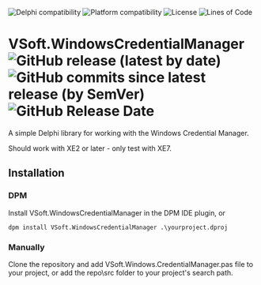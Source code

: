 ![Delphi compatibility](https://img.shields.io/badge/Delphi%20compatability-XE2%20or%20newer-brightgreen)
![Platform compatibility](https://img.shields.io/badge/platform-Win32%20%7C%20Win64-lightgrey)
![License](https://img.shields.io/github/license/VSoftTechnologies/VSoft.WindowsCredentialManager)
![Lines of Code](https://tokei.rs/b1/github/VSoftTechnologies/VSoft.WindowsCredentialManager)

# VSoft.WindowsCredentialManager ![GitHub release (latest by date)](https://img.shields.io/github/v/release/VSoftTechnologies/VSoft.WindowsCredentialManager) ![GitHub commits since latest release (by SemVer)](https://img.shields.io/github/commits-since/VSoftTechnologies/VSoft.WindowsCredentialManager/latest?sort=semver) ![GitHub Release Date](https://img.shields.io/github/release-date/VSoftTechnologies/VSoft.WindowsCredentialManager)

A simple Delphi library for working with the Windows Credential Manager. 

Should work with XE2 or later - only test with XE7.

## Installation

### DPM

Install VSoft.WindowsCredentialManager in the DPM IDE plugin,  or 
```
dpm install VSoft.WindowsCredentialManager .\yourproject.dproj
```
### Manually
Clone the repository and add VSoft.Windows.CredentialManager.pas file to your project, or add the repo\src folder to your project's search path.
